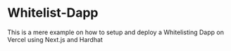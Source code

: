 # Whitelist-Dapp
This is a mere example on how to setup and deploy a Whitelisting Dapp on Vercel using Next.js and Hardhat
